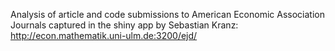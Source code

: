 Analysis of article and code submissions to American Economic Association Journals captured in the shiny app by Sebastian Kranz:  http://econ.mathematik.uni-ulm.de:3200/ejd/  
